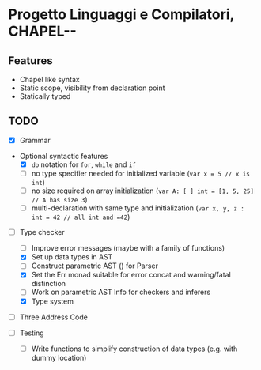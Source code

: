 # Progetto Linguaggi e Compilatori, CHAPEL--

## Features
- Chapel like syntax
- Static scope, visibility from declaration point
- Statically typed

## TODO
- [X] Grammar

- Optional syntactic features
	- [X] `do` notation for `for`, `while` and `if`
	- [ ] no type specifier needed for initialized variable (`var x = 5 // x is int`)
	- [ ] no size required on array initialization (`var A: [ ] int = [1, 5, 25] // A has size 3`)
	- [ ] multi-declaration with same type and initialization (`var x, y, z : int = 42 // all int and =42`)

- [ ] Type checker
	- [ ] Improve error messages (maybe with a family of functions)
	- [X] Set up data types in AST
	- [ ] Construct parametric AST () for Parser
	- [X] Set the Err monad suitable for error concat and warning/fatal distinction
	- [ ] Work on parametric AST Info for checkers and inferers
	- [X] Type system

- [ ] Three Address Code

- [ ] Testing
	- [ ] Write functions to simplify construction of data types (e.g. with dummy location)
